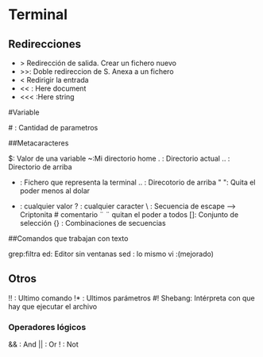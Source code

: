 # Terminal

## Redirecciones

- &gt; Redirección de salida. Crear un fichero nuevo
- &gt;&gt;: Doble redireccion de S. Anexa a un fichero
- &lt; Redirigir la entrada
- &lt;&lt; : Here document
- &lt;&lt;&lt; :Here string 

#Variable

\# : Cantidad de parametros

##Metacaracteres

$: Valor de una variable
~:Mi directorio home
. : Directorio actual
.. : Directorio de arriba
- : Fichero que representa la terminal
.. : Direcotorio de arriba
" ": Quita el poder menos al dolar
* : cualquier valor
? : cualquier caracter
\\ : Secuencia de escape --> Criptonita
\# comentario
¨ ¨ quitan el poder a todos
[]: Conjunto de selección 
{} : Combinaciones de secuencias

##Comandos que trabajan con texto

grep:filtra
ed: Editor sin ventanas
sed : lo mismo
vi :(mejorado)

## Otros
!! : Ultimo comando 
!* : Ultimos parámetros 
#! Shebang: Intérpreta con que hay que ejecutar el archivo

### Operadores lógicos
&& : And
|| : Or
! : Not